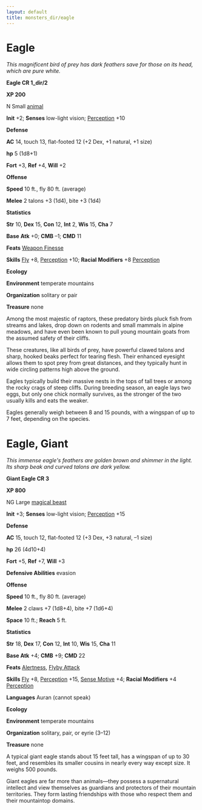 ```yaml
---
layout: default
title: monsters_dir/eagle
---
```

# Eagle

_This magnificent bird of prey has dark feathers save for those on its head, which are pure white._

**Eagle CR 1_dir/2**

**XP 200**

N Small [animal](../creatureTypes#_animal)

**Init** +2; **Senses** low-light vision; [Perception](../../skills_dir/perception#_perception) +10

**Defense**

**AC** 14, touch 13, flat-footed 12 (+2 Dex, +1 natural, +1 size)

**hp** 5 (1d8+1)

**Fort** +3, **Ref** +4, **Will** +2

**Offense**

**Speed** 10 ft., fly 80 ft. (average)

**Melee** 2 talons +3 (1d4), bite +3 (1d4)

**Statistics**

**Str** 10, **Dex** 15, **Con** 12, **Int** 2, **Wis** 15, **Cha** 7

**Base**  **Atk** +0; **CMB** –1; **CMD** 11

**Feats** [Weapon Finesse](../../feats#_weapon-finesse)

**Skills** [Fly](../../skills_dir/fly#_fly) +8, [Perception](../../skills_dir/perception#_perception) +10; **Racial Modifiers** +8 [Perception](../../skills_dir/perception#_perception)

**Ecology**

**Environment** temperate mountains

**Organization** solitary or pair

**Treasure** none

Among the most majestic of raptors, these predatory birds pluck fish from streams and lakes, drop down on rodents and small mammals in alpine meadows, and have even been known to pull young mountain goats from the assumed safety of their cliffs.

These creatures, like all birds of prey, have powerful clawed talons and sharp, hooked beaks perfect for tearing flesh. Their enhanced eyesight allows them to spot prey from great distances, and they typically hunt in wide circling patterns high above the ground.

Eagles typically build their massive nests in the tops of tall trees or among the rocky crags of steep cliffs. During breeding season, an eagle lays two eggs, but only one chick normally survives, as the stronger of the two usually kills and eats the weaker.

Eagles generally weigh between 8 and 15 pounds, with a wingspan of up to 7 feet, depending on the species.

# Eagle, Giant

_This immense eagle's feathers are golden brown and shimmer in the light. Its sharp beak and curved talons are dark yellow._

**Giant Eagle CR 3**

**XP 800**

NG Large [magical beast](../creatureTypes#_magical-beast)

**Init** +3; **Senses** low-light vision; [Perception](../../skills_dir/perception#_perception) +15

**Defense**

**AC** 15, touch 12, flat-footed 12 (+3 Dex, +3 natural, –1 size)

**hp** 26 (4d10+4)

**Fort** +5, **Ref** +7, **Will** +3

**Defensive Abilities** evasion

**Offense**

**Speed** 10 ft., fly 80 ft. (average)

**Melee** 2 claws +7 (1d8+4), bite +7 (1d6+4)

**Space** 10 ft.; **Reach** 5 ft.

**Statistics**

**Str** 18, **Dex** 17, **Con** 12, **Int** 10, **Wis** 15, **Cha** 11

**Base Atk** +4; **CMB** +9; **CMD** 22

**Feats** [Alertness](../../feats#_alertness), [Flyby Attack](../monsterFeats#_flyby-attack)

**Skills** [Fly](../../skills_dir/fly#_fly) +8, [Perception](../../skills_dir/perception#_perception) +15, [Sense Motive](../../skills_dir/senseMotive#_sense-motive) +4; **Racial Modifiers** +4 [Perception](../../skills_dir/perception#_perception)

**Languages** Auran (cannot speak)

**Ecology**

**Environment** temperate mountains

**Organization** solitary, pair, or eyrie (3–12)

**Treasure** none

A typical giant eagle stands about 15 feet tall, has a wingspan of up to 30 feet, and resembles its smaller cousins in nearly every way except size. It weighs 500 pounds.

Giant eagles are far more than animals—they possess a supernatural intellect and view themselves as guardians and protectors of their mountain territories. They form lasting friendships with those who respect them and their mountaintop domains.

